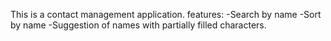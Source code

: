 This is a contact management application.
features:
-Search by name
-Sort by name
-Suggestion of names with partially filled characters.
